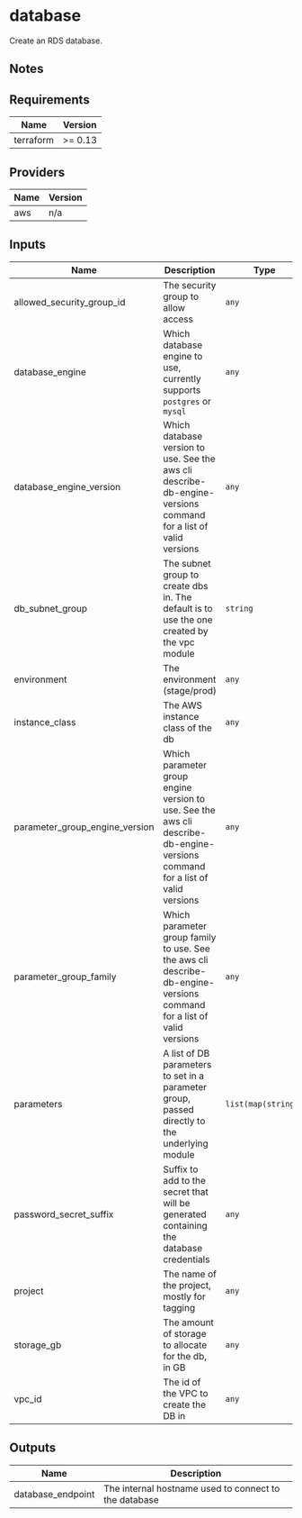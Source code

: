 # database

Create an RDS database.

## Notes

<!-- BEGINNING OF PRE-COMMIT-TERRAFORM DOCS HOOK -->
## Requirements

| Name | Version |
|------|---------|
| terraform | >= 0.13 |

## Providers

| Name | Version |
|------|---------|
| aws | n/a |

## Inputs

| Name | Description | Type | Default | Required |
|------|-------------|------|---------|:--------:|
| allowed\_security\_group\_id | The security group to allow access | `any` | n/a | yes |
| database\_engine | Which database engine to use, currently supports `postgres` or `mysql` | `any` | n/a | yes |
| database\_engine\_version | Which database version to use. See the aws cli describe-db-engine-versions command for a list of valid versions | `any` | n/a | yes |
| db\_subnet\_group | The subnet group to create dbs in. The default is to use the one created by the vpc module | `string` | `""` | no |
| environment | The environment (stage/prod) | `any` | n/a | yes |
| instance\_class | The AWS instance class of the db | `any` | n/a | yes |
| parameter\_group\_engine\_version | Which parameter group engine version to use. See the aws cli describe-db-engine-versions command for a list of valid versions | `any` | n/a | yes |
| parameter\_group\_family | Which parameter group family to use. See the aws cli describe-db-engine-versions command for a list of valid versions | `any` | n/a | yes |
| parameters | A list of DB parameters to set in a parameter group, passed directly to the underlying module | `list(map(string))` | `[]` | no |
| password\_secret\_suffix | Suffix to add to the secret that will be generated containing the database credentials | `any` | n/a | yes |
| project | The name of the project, mostly for tagging | `any` | n/a | yes |
| storage\_gb | The amount of storage to allocate for the db, in GB | `any` | n/a | yes |
| vpc\_id | The id of the VPC to create the DB in | `any` | n/a | yes |

## Outputs

| Name | Description |
|------|-------------|
| database\_endpoint | The internal hostname used to connect to the database |

<!-- END OF PRE-COMMIT-TERRAFORM DOCS HOOK -->
